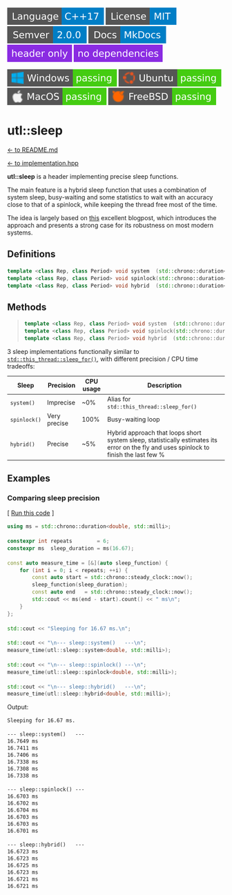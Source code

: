 [<img src ="images/badge_language_cpp_17.svg">](https://en.cppreference.com/w/cpp/17.html)
[<img src ="images/badge_license_mit.svg">](LICENSE.md)
[<img src ="images/badge_semver.svg">](guide_versioning.md)
[<img src ="images/badge_docs.svg">](https://dmitribogdanov.github.io/UTL/)
[<img src ="images/badge_header_only.svg">](https://en.wikipedia.org/wiki/Header-only)
[<img src ="images/badge_no_dependencies.svg">](https://github.com/DmitriBogdanov/UTL/tree/master/include/UTL)

[<img src ="images/badge_workflow_windows.svg">](https://github.com/DmitriBogdanov/UTL/actions/workflows/windows.yml)
[<img src ="images/badge_workflow_ubuntu.svg">](https://github.com/DmitriBogdanov/UTL/actions/workflows/ubuntu.yml)
[<img src ="images/badge_workflow_macos.svg">](https://github.com/DmitriBogdanov/UTL/actions/workflows/macos.yml)
[<img src ="images/badge_workflow_freebsd.svg">](https://github.com/DmitriBogdanov/UTL/actions/workflows/freebsd.yml)

# utl::sleep

[<- to README.md](..)

[<- to implementation.hpp](../include/UTL/sleep.hpp)

**utl::sleep** is a header implementing precise sleep functions.

The main feature is a hybrid sleep function that uses a combination of system sleep, busy-waiting and some statistics to wait with an accuracy close to that of a spinlock, while keeping the thread free most of the time.

The idea is largely based on [this](https://blat-blatnik.github.io/computerBear/making-accurate-sleep-function/) excellent blogpost, which introduces the approach and presents a strong case for its robustness on most modern systems.

## Definitions

```cpp
template <class Rep, class Period> void system  (std::chrono::duration<Rep, Period> duration);
template <class Rep, class Period> void spinlock(std::chrono::duration<Rep, Period> duration);
template <class Rep, class Period> void hybrid  (std::chrono::duration<Rep, Period> duration);
```

## Methods

> ```cpp
> template <class Rep, class Period> void system  (std::chrono::duration<Rep, Period> duration);
> template <class Rep, class Period> void spinlock(std::chrono::duration<Rep, Period> duration);
> template <class Rep, class Period> void hybrid  (std::chrono::duration<Rep, Period> duration);
> ```

3 sleep implementations functionally similar to [`std::this_thread::sleep_for()`](https://en.cppreference.com/w/cpp/thread/sleep_for), with different precision / CPU time tradeoffs:

| Sleep        | Precision    | CPU usage | Description                                                  |
| ------------ | ------------ | --------- | ------------------------------------------------------------ |
| `system()`   | Imprecise    | ~0%       | Alias for `std::this_thread::sleep_for()`                    |
| `spinlock()` | Very precise | 100%      | Busy-waiting loop                                            |
| `hybrid()`   | Precise      | ~5%       | Hybrid approach that loops short system sleep, statistically estimates its error on the fly and uses spinlock to finish the last few % |

## Examples

### Comparing sleep precision

[ [Run this code](https://godbolt.org/z/vTfq318oc) ]

```cpp
using ms = std::chrono::duration<double, std::milli>;

constexpr int repeats        = 6;
constexpr ms  sleep_duration = ms(16.67);

const auto measure_time = [&](auto sleep_function) {
    for (int i = 0; i < repeats; ++i) {
        const auto start = std::chrono::steady_clock::now();
        sleep_function(sleep_duration);
        const auto end   = std::chrono::steady_clock::now();
        std::cout << ms(end - start).count() << " ms\n";
    }
};

std::cout << "Sleeping for 16.67 ms.\n";

std::cout << "\n--- sleep::system()   ---\n";
measure_time(utl::sleep::system<double, std::milli>);

std::cout << "\n--- sleep::spinlock() ---\n";
measure_time(utl::sleep::spinlock<double, std::milli>);

std::cout << "\n--- sleep::hybrid()   ---\n";
measure_time(utl::sleep::hybrid<double, std::milli>);
```

Output:
```
Sleeping for 16.67 ms.

--- sleep::system()   ---
16.7649 ms
16.7411 ms
16.7406 ms
16.7338 ms
16.7308 ms
16.7338 ms

--- sleep::spinlock() ---
16.6703 ms
16.6702 ms
16.6704 ms
16.6703 ms
16.6703 ms
16.6701 ms

--- sleep::hybrid()   ---
16.6723 ms
16.6723 ms
16.6725 ms
16.6723 ms
16.6721 ms
16.6721 ms
```